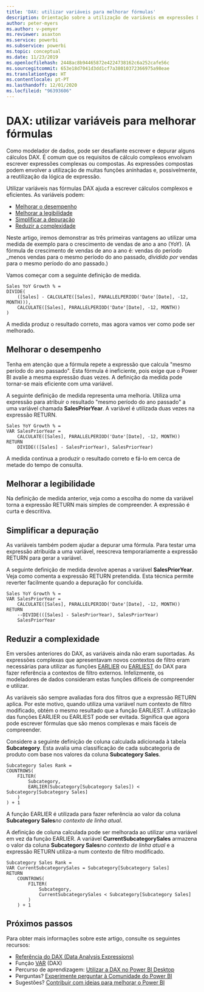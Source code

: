 ```yaml
---
title: 'DAX: utilizar variáveis para melhorar fórmulas'
description: Orientação sobre a utilização de variáveis em expressões DAX.
author: peter-myers
ms.author: v-pemyer
ms.reviewer: asaxton
ms.service: powerbi
ms.subservice: powerbi
ms.topic: conceptual
ms.date: 11/23/2019
ms.openlocfilehash: 2448ac8b94465872e4224738162c6a252cafe56c
ms.sourcegitcommit: 653e18d7041d3dd1cf7a38010372366975a98eae
ms.translationtype: HT
ms.contentlocale: pt-PT
ms.lasthandoff: 12/01/2020
ms.locfileid: "96393606"
---
```

# <a name="dax-use-variables-to-improve-your-formulas"></a>DAX: utilizar variáveis para melhorar fórmulas

Como modelador de dados, pode ser desafiante escrever e depurar alguns cálculos DAX. É comum que os requisitos de cálculo complexos envolvam escrever expressões complexas ou compostas. As expressões compostas podem envolver a utilização de muitas funções aninhadas e, possivelmente, a reutilização da lógica de expressão.

Utilizar variáveis nas fórmulas DAX ajuda a escrever cálculos complexos e eficientes. As variáveis podem:

- [Melhorar o desempenho](#improve-performance)
- [Melhorar a legibilidade](#improve-readability)
- [Simplificar a depuração](#simplify-debugging)
- [Reduzir a complexidade](#reduce-complexity)

Neste artigo, iremos demonstrar as três primeiras vantagens ao utilizar uma medida de exemplo para o crescimento de vendas de ano a ano (YoY). (A fórmula de crescimento de vendas de ano a ano é: vendas do período _menos vendas para o mesmo período do ano passado, _dividido por_ vendas para o mesmo período do ano passado.)

Vamos começar com a seguinte definição de medida.

```dax
Sales YoY Growth % =
DIVIDE(
    ([Sales] - CALCULATE([Sales], PARALLELPERIOD('Date'[Date], -12, MONTH))),
    CALCULATE([Sales], PARALLELPERIOD('Date'[Date], -12, MONTH))
)
```

A medida produz o resultado correto, mas agora vamos ver como pode ser melhorado.

## <a name="improve-performance"></a>Melhorar o desempenho

Tenha em atenção que a fórmula repete a expressão que calcula "mesmo período do ano passado". Esta fórmula é ineficiente, pois exige que o Power BI avalie a mesma expressão duas vezes. A definição da medida pode tornar-se mais eficiente com uma variável.

A seguinte definição de medida representa uma melhoria. Utiliza uma expressão para atribuir o resultado "mesmo período do ano passado" a uma variável chamada **SalesPriorYear**. A variável é utilizada duas vezes na expressão RETURN.

```dax
Sales YoY Growth % =
VAR SalesPriorYear =
    CALCULATE([Sales], PARALLELPERIOD('Date'[Date], -12, MONTH))
RETURN
    DIVIDE(([Sales] - SalesPriorYear), SalesPriorYear)
```

A medida continua a produzir o resultado correto e fá-lo em cerca de metade do tempo de consulta.

## <a name="improve-readability"></a>Melhorar a legibilidade

Na definição de medida anterior, veja como a escolha do nome da variável torna a expressão RETURN mais simples de compreender. A expressão é curta e descritiva.

## <a name="simplify-debugging"></a>Simplificar a depuração

As variáveis também podem ajudar a depurar uma fórmula. Para testar uma expressão atribuída a uma variável, reescreva temporariamente a expressão RETURN para gerar a variável.

A seguinte definição de medida devolve apenas a variável **SalesPriorYear**. Veja como comenta a expressão RETURN pretendida. Esta técnica permite reverter facilmente quando a depuração for concluída.

```dax
Sales YoY Growth % =
VAR SalesPriorYear =
    CALCULATE([Sales], PARALLELPERIOD('Date'[Date], -12, MONTH))
RETURN
    --DIVIDE(([Sales] - SalesPriorYear), SalesPriorYear)
    SalesPriorYear
```

## <a name="reduce-complexity"></a>Reduzir a complexidade

Em versões anteriores do DAX, as variáveis ainda não eram suportadas. As expressões complexas que apresentavam novos contextos de filtro eram necessárias para utilizar as funções [EARLIER](/dax/earlier-function-dax) ou [EARLIEST](/dax/earliest-function-dax) do DAX para fazer referência a contextos de filtro externos. Infelizmente, os modeladores de dados consideram estas funções difíceis de compreender e utilizar.

As variáveis são sempre avaliadas fora dos filtros que a expressão RETURN aplica. Por este motivo, quando utiliza uma variável num contexto de filtro modificado, obtém o mesmo resultado que a função EARLIEST. A utilização das funções EARLIER ou EARLIEST pode ser evitada. Significa que agora pode escrever fórmulas que são menos complexas e mais fáceis de compreender.

Considere a seguinte definição de coluna calculada adicionada à tabela **Subcategory**. Esta avalia uma classificação de cada subcategoria de produto com base nos valores da coluna **Subcategory Sales**.

```dax
Subcategory Sales Rank =
COUNTROWS(
    FILTER(
        Subcategory,
        EARLIER(Subcategory[Subcategory Sales]) < Subcategory[Subcategory Sales]
    )
) + 1
```

A função EARLIER é utilizada para fazer referência ao valor da coluna **Subcategory Sales**_no contexto de linha atual_.

A definição de coluna calculada pode ser melhorada ao utilizar uma variável em vez da função EARLIER. A variável **CurrentSubcategorySales** armazena o valor da coluna **Subcategory Sales**_no contexto de linha atual_ e a expressão RETURN utiliza-a num contexto de filtro modificado.

```dax
Subcategory Sales Rank =
VAR CurrentSubcategorySales = Subcategory[Subcategory Sales]
RETURN
    COUNTROWS(
        FILTER(
            Subcategory,
            CurrentSubcategorySales < Subcategory[Subcategory Sales]
        )
    ) + 1
```

## <a name="next-steps"></a>Próximos passos

Para obter mais informações sobre este artigo, consulte os seguintes recursos:

- [Referência do DAX (Data Analysis Expressions)](/dax/)
- Função [VAR](/dax/var-dax) (DAX)
- Percurso de aprendizagem: [Utilizar a DAX no Power BI Desktop](/learn/paths/dax-power-bi/)
- Perguntas? [Experimente perguntar à Comunidade do Power BI](https://community.powerbi.com/)
- Sugestões? [Contribuir com ideias para melhorar o Power BI](https://ideas.powerbi.com)